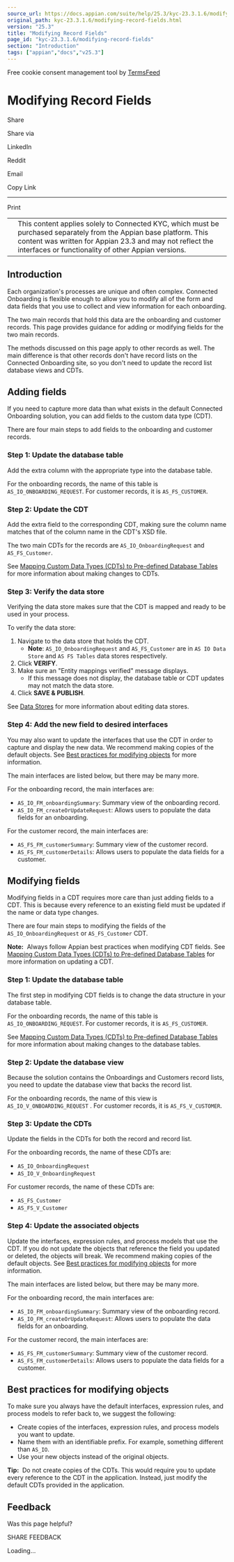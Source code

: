 ```yaml
---
source_url: https://docs.appian.com/suite/help/25.3/kyc-23.3.1.6/modifying-record-fields.html
original_path: kyc-23.3.1.6/modifying-record-fields.html
version: "25.3"
title: "Modifying Record Fields"
page_id: "kyc-23.3.1.6/modifying-record-fields"
section: "Introduction"
tags: ["appian","docs","v25.3"]
---
```



Free cookie consent management tool by [TermsFeed](https://www.termsfeed.com/)

# Modifying Record Fields

Share

Share via

LinkedIn

Reddit

Email

Copy Link

* * *

Print

<table><tbody><tr><td><i class="fa fa-check-square-o" aria-hidden="true"></i></td><td>This content applies solely to Connected KYC, which must be purchased separately from the Appian base platform. This content was written for Appian 23.3 and may not reflect the interfaces or functionality of other Appian versions.</td></tr></tbody></table>

## Introduction

Each organization's processes are unique and often complex. Connected Onboarding is flexible enough to allow you to modify all of the form and data fields that you use to collect and view information for each onboarding.

The two main records that hold this data are the onboarding and customer records. This page provides guidance for adding or modifying fields for the two main records.

The methods discussed on this page apply to other records as well. The main difference is that other records don't have record lists on the Connected Onboarding site, so you don't need to update the record list database views and CDTs.

## Adding fields

If you need to capture more data than what exists in the default Connected Onboarding solution, you can add fields to the custom data type (CDT).

There are four main steps to add fields to the onboarding and customer records.

### Step 1: Update the database table

Add the extra column with the appropriate type into the database table.

For the onboarding records, the name of this table is `AS_IO_ONBOARDING_REQUEST`. For customer records, it is `AS_FS_CUSTOMER`.

### Step 2: Update the CDT

Add the extra field to the corresponding CDT, making sure the column name matches that of the column name in the CDT's XSD file.

The two main CDTs for the records are `AS_IO_OnboardingRequest` and `AS_FS_Customer`.

See [Mapping Custom Data Types (CDTs) to Pre-defined Database Tables](../Mapping_CDTs_to_Pre-defined_Database_Tables.html#update) for more information about making changes to CDTs.

### Step 3: Verify the data store

Verifying the data store makes sure that the CDT is mapped and ready to be used in your process.

To verify the data store:

1.  Navigate to the data store that holds the CDT.
    -   **Note**: `AS_IO_OnboardingRequest` and `AS_FS_Customer` are in `AS IO Data Store` and `AS FS Tables` data stores respectively.
2.  Click **VERIFY**.
3.  Make sure an "Entity mappings verified" message displays.
    -   If this message does not display, the database table or CDT updates may not match the data store.
4.  Click **SAVE & PUBLISH**.

See [Data Stores](../Data_Stores.html) for more information about editing data stores.

### Step 4: Add the new field to desired interfaces

You may also want to update the interfaces that use the CDT in order to capture and display the new data. We recommend making copies of the default objects. See [Best practices for modifying objects](#best-practices-for-modifying-objects) for more information.

The main interfaces are listed below, but there may be many more.

For the onboarding record, the main interfaces are:

-   `AS_IO_FM_onboardingSummary`: Summary view of the onboarding record.
-   `AS_IO_FM_createOrUpdateRequest`: Allows users to populate the data fields for an onboarding.

For the customer record, the main interfaces are:

-   `AS_FS_FM_customerSummary`: Summary view of the customer record.
-   `AS_FS_FM_customerDetails`: Allows users to populate the data fields for a customer.

## Modifying fields

Modifying fields in a CDT requires more care than just adding fields to a CDT. This is because every reference to an existing field must be updated if the name or data type changes.

There are four main steps to modifying the fields of the `AS_IO_OnboardingRequest` or `AS_FS_Customer` CDT.

**Note:**  Always follow Appian best practices when modifying CDT fields. See [Mapping Custom Data Types (CDTs) to Pre-defined Database Tables](../Mapping_CDTs_to_Pre-defined_Database_Tables.html#update) for more information on updating a CDT.

### Step 1: Update the database table

The first step in modifying CDT fields is to change the data structure in your database table.

For the onboarding records, the name of this table is `AS_IO_ONBOARDING_REQUEST`. For customer records, it is `AS_FS_CUSTOMER`.

See [Mapping Custom Data Types (CDTs) to Pre-defined Database Tables](../Mapping_CDTs_to_Pre-defined_Database_Tables.html#update) for more information about making changes to the database tables.

### Step 2: Update the database view

Because the solution contains the Onboardings and Customers record lists, you need to update the database view that backs the record list.

For the onboarding records, the name of this view is `AS_IO_V_ONBOARDING_REQUEST` . For customer records, it is `AS_FS_V_CUSTOMER`.

### Step 3: Update the CDTs

Update the fields in the CDTs for both the record and record list.

For the onboarding records, the name of these CDTs are:

-   `AS_IO_OnboardingRequest`
-   `AS_IO_V_OnboardingRequest`

For customer records, the name of these CDTs are:

-   `AS_FS_Customer`
-   `AS_FS_V_Customer`

### Step 4: Update the associated objects

Update the interfaces, expression rules, and process models that use the CDT. If you do not update the objects that reference the field you updated or deleted, the objects will break. We recommend making copies of the default objects. See [Best practices for modifying objects](#best-practices-for-modifying-objects) for more information.

The main interfaces are listed below, but there may be many more.

For the onboarding record, the main interfaces are:

-   `AS_IO_FM_onboardingSummary`: Summary view of the onboarding record.
-   `AS_IO_FM_createOrUpdateRequest`: Allows users to populate the data fields for an onboarding.

For the customer record, the main interfaces are:

-   `AS_FS_FM_customerSummary`: Summary view of the customer record.
-   `AS_FS_FM_customerDetails`: Allows users to populate the data fields for a customer.

## Best practices for modifying objects

To make sure you always have the default interfaces, expression rules, and process models to refer back to, we suggest the following:

-   Create copies of the interfaces, expression rules, and process models you want to update.
-   Name them with an identifiable prefix. For example, something different than `AS_IO`.
-   Use your new objects instead of the original objects.

**Tip:**  Do not create copies of the CDTs. This would require you to update every reference to the CDT in the application. Instead, just modify the default CDTs provided in the application.

## Feedback

Was this page helpful?

SHARE FEEDBACK

Loading...